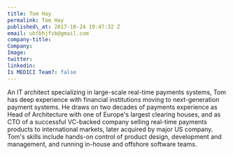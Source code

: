```yaml
---
title: Tom Hay
permalink: Tom Hay
published\_at: 2017-10-24 19:47:32 Z
email: uhfbhjfvb@gmail.com
company-title: 
Company: 
Image: 
twitter: 
linkedin: 
Is MEDICI Team?: false
---
```


An IT architect specializing in large-scale real-time payments systems, Tom has deep experience with financial institutions moving to next-generation payment systems. He draws on two decades of payments experience as Head of Architecture with one of Europe's largest clearing houses, and as CTO of a successful VC-backed company selling real-time payments products to international markets, later acquired by major US company. Tom's skills include hands-on control of product design, development and management, and running in-house and offshore software teams.
